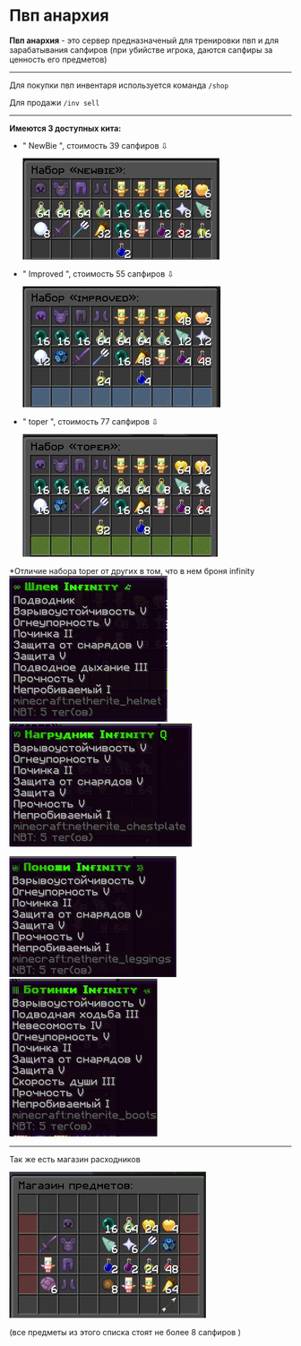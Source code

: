 # Пвп анархия
**Пвп анархия** - это сервер предназначеный для тренировки пвп и для зарабатывания сапфиров (при убийстве игрока, даются сапфиры за ценность его предметов)
___
Для покупки пвп инвентаря используется команда `/shop `

Для продажи `/inv sell`
___
**Имеются 3 доступных кита:**
* " NewBie ", стоимость 39 сапфиров ⇩

  ![Набор NewBie](./assets/contributing/newbie.jpg)

* " Improved ", стоимость 55 сапфиров ⇩

  ![Набор Improved](./assets/contributing/improved.jpg)

* " toper ", стоимость 77 сапфиров ⇩

  ![Набор Toper](./assets/contributing/toper.jpg)

*Отличие набора toper от других в том, что в нем броня infinity  
![шлем](./assets/shlem.jpg) ![нагрудник](./assets/sdaaw.jpg) 

![штаны](https://github.com/EazyPizyy/wiki/blob/462d60fd39d0054f9962619cf959097e8b769821/assets/dews.jpg)![ботинки](https://github.com/EazyPizyy/wiki/blob/462d60fd39d0054f9962619cf959097e8b769821/assets/uyt.jpg)
___
Так же есть магазин расходников 

![магазин](https://github.com/EazyPizyy/wiki/blob/82cfc0110cab4574f261fd3846eb05cffd9e33c9/assets/contributing/magaz.jpg) 

(все предметы из этого списка стоят не более 8 сапфиров )


